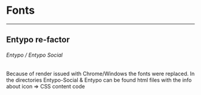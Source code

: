 # Fonts

* * *

Entypo re-factor
-------------

###### Entypo / Entypo Social

Because of render issued with Chrome/Windows the fonts were replaced. In the directories Entypo-Social & Entypo can be found html files with the info about icon => CSS content code

